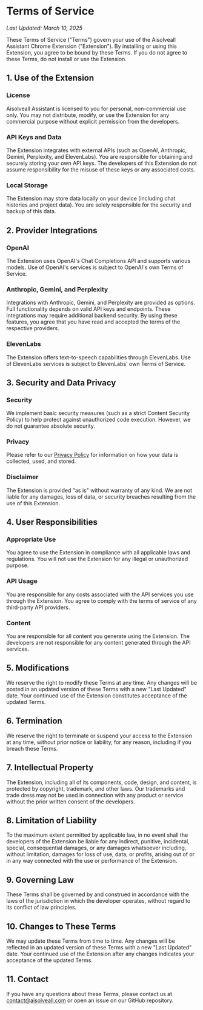 # Terms of Service

_Last Updated: March 10, 2025_

These Terms of Service ("Terms") govern your use of the Aisolveall Assistant Chrome Extension ("Extension"). By installing or using this Extension, you agree to be bound by these Terms. If you do not agree to these Terms, do not install or use the Extension.

## 1. Use of the Extension

### License
Aisolveall Assistant is licensed to you for personal, non-commercial use only. You may not distribute, modify, or use the Extension for any commercial purpose without explicit permission from the developers.

### API Keys and Data
The Extension integrates with external APIs (such as OpenAI, Anthropic, Gemini, Perplexity, and ElevenLabs). You are responsible for obtaining and securely storing your own API keys. The developers of this Extension do not assume responsibility for the misuse of these keys or any associated costs.

### Local Storage
The Extension may store data locally on your device (including chat histories and project data). You are solely responsible for the security and backup of this data.

## 2. Provider Integrations

### OpenAI
The Extension uses OpenAI's Chat Completions API and supports various models. Use of OpenAI's services is subject to OpenAI's own Terms of Service.

### Anthropic, Gemini, and Perplexity
Integrations with Anthropic, Gemini, and Perplexity are provided as options. Full functionality depends on valid API keys and endpoints. These integrations may require additional backend security. By using these features, you agree that you have read and accepted the terms of the respective providers.

### ElevenLabs
The Extension offers text-to-speech capabilities through ElevenLabs. Use of ElevenLabs services is subject to ElevenLabs' own Terms of Service.

## 3. Security and Data Privacy

### Security
We implement basic security measures (such as a strict Content Security Policy) to help protect against unauthorized code execution. However, we do not guarantee absolute security.

### Privacy
Please refer to our [Privacy Policy](PRIVACY_POLICY.md) for information on how your data is collected, used, and stored.

### Disclaimer
The Extension is provided "as is" without warranty of any kind. We are not liable for any damages, loss of data, or security breaches resulting from the use of this Extension.

## 4. User Responsibilities

### Appropriate Use
You agree to use the Extension in compliance with all applicable laws and regulations. You will not use the Extension for any illegal or unauthorized purpose.

### API Usage
You are responsible for any costs associated with the API services you use through the Extension. You agree to comply with the terms of service of any third-party API providers.

### Content
You are responsible for all content you generate using the Extension. The developers are not responsible for any content generated through the API services.

## 5. Modifications

We reserve the right to modify these Terms at any time. Any changes will be posted in an updated version of these Terms with a new "Last Updated" date. Your continued use of the Extension constitutes acceptance of the updated Terms.

## 6. Termination

We reserve the right to terminate or suspend your access to the Extension at any time, without prior notice or liability, for any reason, including if you breach these Terms.

## 7. Intellectual Property

The Extension, including all of its components, code, design, and content, is protected by copyright, trademark, and other laws. Our trademarks and trade dress may not be used in connection with any product or service without the prior written consent of the developers.

## 8. Limitation of Liability

To the maximum extent permitted by applicable law, in no event shall the developers of the Extension be liable for any indirect, punitive, incidental, special, consequential damages, or any damages whatsoever including, without limitation, damages for loss of use, data, or profits, arising out of or in any way connected with the use or performance of the Extension.

## 9. Governing Law

These Terms shall be governed by and construed in accordance with the laws of the jurisdiction in which the developer operates, without regard to its conflict of law principles.

## 10. Changes to These Terms

We may update these Terms from time to time. Any changes will be reflected in an updated version of these Terms with a new "Last Updated" date. Your continued use of the Extension after any changes indicates your acceptance of the updated Terms.

## 11. Contact

If you have any questions about these Terms, please contact us at contact@aisolveall.com or open an issue on our GitHub repository.